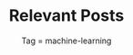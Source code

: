 ---
layout: tagpage
title: Relevant Posts
subtitle: Tag = machine-learning
tag:  machine-learning 
robots: noindex
background: '/img/louie-martinez-J8YmnoMG2hg-unsplash.jpg'
photo-cred: Louie Martinez
photo-cred-link: https://unsplash.com/@louie-martinez
---